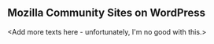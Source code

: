 ## Mozilla Community Sites on **WordPress**
<Add more texts here - unfortunately, I'm no good with this.>
